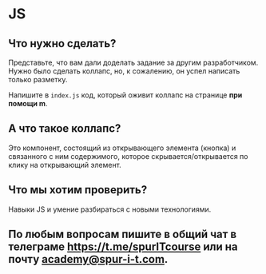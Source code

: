 # JS

## Что нужно сделать?
Представьте, что вам дали доделать задание за другим разработчиком. Нужно было сделать коллапс, но, к сожалению, он успел написать только разметку.

Напишите в ```index.js``` код, который оживит коллапс на странице **при помощи m**.

## А что такое коллапс?
Это компонент, состоящий из открывающего элемента (кнопка) и связанного с ним содержимого, которое скрывается/открывается по клику на открывающий элемент.

## Что мы хотим проверить?
Навыки JS и умение разбираться с новыми технологиями.

## По любым вопросам пишите в общий чат в телеграме https://t.me/spurITcourse или на почту academy@spur-i-t.com.
